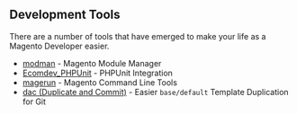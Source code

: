 ## Development Tools

There are a number of tools that have emerged to make your life as a Magento Developer easier.

* [modman](https://github.com/colinmollenhour/modman) - Magento Module Manager
* [Ecomdev_PHPUnit](https://github.com/IvanChepurnyi/EcomDev_PHPUnit) - PHPUnit Integration
* [magerun](https://github.com/netz98/n98-magerun) - Magento Command Line Tools
* [dac (Duplicate and Commit)](https://github.com/shawesome/dac) - Easier `base/default` Template Duplication for Git
